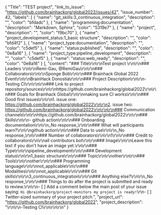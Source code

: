 {
  "Title": "TEST project",
  "link_to_issue": "https://github.com/brainhackorg/global2022/issues/42",
  "issue_number": 42,
  "labels": [
    {
      "name": "git_skills:3_continuous_integration",
      "description": "",
      "color": "bfdadc"
    },
    {
      "name": "programming:documentation",
      "description": "Markdown, Sphinx",
      "color": "5319e7"
    },
    {
      "name": "project",
      "description": "",
      "color": "f9bc70"
    },
    {
      "name": "project_development_status:1_basic structure",
      "description": "",
      "color": "bfd4f2"
    },
    {
      "name": "project_type:documentation",
      "description": "",
      "color": "c5def5"
    },
    {
      "name": "status:published",
      "description": "",
      "color": "0e8a16"
    },
    {
      "name": "project_type:pipeline_development",
      "description": "",
      "color": "c5def5"
    },
    {
      "name": "status:web_ready",
      "description": "",
      "color": "0e8a16"
    }
  ],
  "content": "### Title\r\n\r\nTest project  \r\n\r\n### Leaders \r\n\r\nRemi-Gau, @RemiGau\r\n\r\n### Collaborators\r\n\r\nSponge Bob\r\n\r\n### Brainhack Global 2022 Event\r\n\r\nBrainHack Donostia\r\n\r\n### Project Description\r\n\r\n-Testing CI\r\n\r\n\r\n### Link to project repository/sources\r\n\r\nhttps://github.com/brainhackorg/global2022\r\n\r\n### Goals for Brainhack Global\r\n\r\nmaking sure CI works\r\n\r\n### Good first issues\r\n\r\n1. issue one: https://github.com/brainhackorg/global2022\r\n\r\n2. issue two: https://github.com/brainhackorg/global2022\r\n\r\n\r\n### Communication channels\r\n\r\nhttps://github.com/brainhackorg/global2022\r\n\r\n### Skills\r\n\r\n- github action\r\n\r\n### Onboarding documentation\r\n\r\n_No response_\r\n\r\n### What will participants learn?\r\n\r\ngithub action\r\n\r\n### Data to use\r\n\r\n_No response_\r\n\r\n### Number of collaborators\r\n\r\n1\r\n\r\n### Credit to collaborators\r\n\r\nall contributors bot\r\n\r\n### Image\r\n\r\nLeave this text if you don't have an image yet.\r\n\r\n### Type\r\n\r\npipeline_development\r\n\r\n### Development status\r\n\r\n1_basic structure\r\n\r\n### Topic\r\n\r\nother\r\n\r\n### Tools\r\n\r\nother\r\n\r\n### Programming language\r\n\r\nnot_applicable\r\n\r\n### Modalities\r\n\r\nnot_applicable\r\n\r\n### Git skills\r\n\r\n3_continuous_integration\r\n\r\n### Anything else?\r\n\r\n_No response_\r\n\r\n### Things to do after the project is submitted and ready to review.\r\n\r\n- [ ] Add a comment below the main post of your issue saying: `Hi @brainhackorg/project-monitors my project is ready!`\r\n- [ ] Twitter-sized summary of your project pitch.",
  "project_url": "https://github.com/brainhackorg/global2022",
  "project_description": "\r\n\r\n-Testing CI\r\n\r\n\r\n"
}
